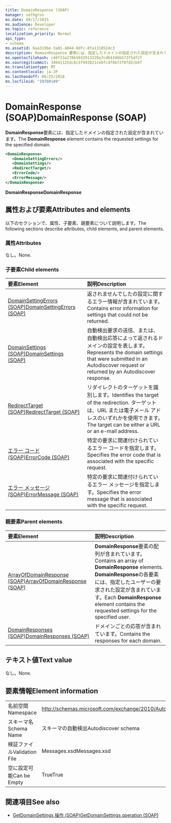 ```yaml
---
title: DomainResponse (SOAP)
manager: sethgros
ms.date: 09/17/2015
ms.audience: Developer
ms.topic: reference
localization_priority: Normal
api_type:
- schema
ms.assetid: 6aa319be-3a01-4044-8dfc-8fa1318524c3
description: DomainResponse 要素には、指定したドメインの指定された設定が含まれています。
ms.openlocfilehash: c40f33a278b5032913329a7cd64346b572f5df2f
ms.sourcegitcommit: 34041125dc8c5f993b21cebfc4f8b72f0fd2cb6f
ms.translationtype: MT
ms.contentlocale: ja-JP
ms.lasthandoff: 06/25/2018
ms.locfileid: "19760149"
---
```

# <a name="domainresponse-soap"></a><span data-ttu-id="e3abc-103">DomainResponse (SOAP)</span><span class="sxs-lookup"><span data-stu-id="e3abc-103">DomainResponse (SOAP)</span></span>

<span data-ttu-id="e3abc-104">**DomainResponse**要素には、指定したドメインの指定された設定が含まれています。</span><span class="sxs-lookup"><span data-stu-id="e3abc-104">The **DomainResponse** element contains the requested settings for the specified domain.</span></span> 
  
```XML
<DomainResponse>
   <DomainSettingErrors/>
   <DomainSettings/>
   <RedirectTarget/>
   <ErrorCode/>
   <ErrorMessage/>
</DomainResponse>
```

 <span data-ttu-id="e3abc-105">**DomainResponse**</span><span class="sxs-lookup"><span data-stu-id="e3abc-105">**DomainResponse**</span></span>
## <a name="attributes-and-elements"></a><span data-ttu-id="e3abc-106">属性および要素</span><span class="sxs-lookup"><span data-stu-id="e3abc-106">Attributes and elements</span></span>

<span data-ttu-id="e3abc-107">以下のセクションで、属性、子要素、親要素について説明します。</span><span class="sxs-lookup"><span data-stu-id="e3abc-107">The following sections describe attributes, child elements, and parent elements.</span></span>
  
### <a name="attributes"></a><span data-ttu-id="e3abc-108">属性</span><span class="sxs-lookup"><span data-stu-id="e3abc-108">Attributes</span></span>

<span data-ttu-id="e3abc-109">なし。</span><span class="sxs-lookup"><span data-stu-id="e3abc-109">None.</span></span>
  
### <a name="child-elements"></a><span data-ttu-id="e3abc-110">子要素</span><span class="sxs-lookup"><span data-stu-id="e3abc-110">Child elements</span></span>

|<span data-ttu-id="e3abc-111">**要素**</span><span class="sxs-lookup"><span data-stu-id="e3abc-111">**Element**</span></span>|<span data-ttu-id="e3abc-112">**説明**</span><span class="sxs-lookup"><span data-stu-id="e3abc-112">**Description**</span></span>|
|:-----|:-----|
|[<span data-ttu-id="e3abc-113">DomainSettingErrors (SOAP)</span><span class="sxs-lookup"><span data-stu-id="e3abc-113">DomainSettingErrors (SOAP)</span></span>](domainsettingerrors-soap.md) <br/> |<span data-ttu-id="e3abc-114">返されませんでしたの設定に関するエラー情報が含まれています。</span><span class="sxs-lookup"><span data-stu-id="e3abc-114">Contains error information for settings that could not be returned.</span></span>  <br/> |
|[<span data-ttu-id="e3abc-115">DomainSettings (SOAP)</span><span class="sxs-lookup"><span data-stu-id="e3abc-115">DomainSettings (SOAP)</span></span>](domainsettings-soap.md) <br/> |<span data-ttu-id="e3abc-116">自動検出要求の送信、または、自動検出応答によって返されるドメインの設定を表します。</span><span class="sxs-lookup"><span data-stu-id="e3abc-116">Represents the domain settings that were submitted in an Autodiscover request or returned by an Autodiscover response.</span></span>  <br/> |
|[<span data-ttu-id="e3abc-117">RedirectTarget (SOAP)</span><span class="sxs-lookup"><span data-stu-id="e3abc-117">RedirectTarget (SOAP)</span></span>](redirecttarget-soap.md) <br/> |<span data-ttu-id="e3abc-118">リダイレクトのターゲットを識別します。</span><span class="sxs-lookup"><span data-stu-id="e3abc-118">Identifies the target of the redirection.</span></span> <span data-ttu-id="e3abc-119">ターゲットは、URL または電子メール アドレスのいずれかを使用できます。</span><span class="sxs-lookup"><span data-stu-id="e3abc-119">The target can be either a URL or an e-mail address.</span></span>  <br/> |
|[<span data-ttu-id="e3abc-120">エラー コード (SOAP)</span><span class="sxs-lookup"><span data-stu-id="e3abc-120">ErrorCode (SOAP)</span></span>](errorcode-soap.md) <br/> |<span data-ttu-id="e3abc-121">特定の要求に関連付けられているエラー コードを指定します。</span><span class="sxs-lookup"><span data-stu-id="e3abc-121">Specifies the error code that is associated with the specific request.</span></span>  <br/> |
|[<span data-ttu-id="e3abc-122">エラー メッセージ (SOAP)</span><span class="sxs-lookup"><span data-stu-id="e3abc-122">ErrorMessage (SOAP)</span></span>](errormessage-soap.md) <br/> |<span data-ttu-id="e3abc-123">特定の要求に関連付けられているエラー メッセージを指定します。</span><span class="sxs-lookup"><span data-stu-id="e3abc-123">Specifies the error message that is associated with the specific request.</span></span>  <br/> |
   
### <a name="parent-elements"></a><span data-ttu-id="e3abc-124">親要素</span><span class="sxs-lookup"><span data-stu-id="e3abc-124">Parent elements</span></span>

|<span data-ttu-id="e3abc-125">**要素**</span><span class="sxs-lookup"><span data-stu-id="e3abc-125">**Element**</span></span>|<span data-ttu-id="e3abc-126">**説明**</span><span class="sxs-lookup"><span data-stu-id="e3abc-126">**Description**</span></span>|
|:-----|:-----|
|[<span data-ttu-id="e3abc-127">ArrayOfDomainResponse (SOAP)</span><span class="sxs-lookup"><span data-stu-id="e3abc-127">ArrayOfDomainResponse (SOAP)</span></span>](arrayofdomainresponse-soap.md) <br/> |<span data-ttu-id="e3abc-128">**DomainResponse**要素の配列が含まれています。</span><span class="sxs-lookup"><span data-stu-id="e3abc-128">Contains an array of **DomainResponse** elements.</span></span> <span data-ttu-id="e3abc-129">**DomainResponse**の各要素には、指定したユーザーの要求された設定が含まれています。</span><span class="sxs-lookup"><span data-stu-id="e3abc-129">Each **DomainResponse** element contains the requested settings for the specified user.</span></span>  <br/> |
|[<span data-ttu-id="e3abc-130">DomainResponses (SOAP)</span><span class="sxs-lookup"><span data-stu-id="e3abc-130">DomainResponses (SOAP)</span></span>](domainresponses-soap.md) <br/> |<span data-ttu-id="e3abc-131">ドメインごとの応答が含まれています。</span><span class="sxs-lookup"><span data-stu-id="e3abc-131">Contains the responses for each domain.</span></span>  <br/> |
   
## <a name="text-value"></a><span data-ttu-id="e3abc-132">テキスト値</span><span class="sxs-lookup"><span data-stu-id="e3abc-132">Text value</span></span>

<span data-ttu-id="e3abc-133">なし。</span><span class="sxs-lookup"><span data-stu-id="e3abc-133">None.</span></span>
  
## <a name="element-information"></a><span data-ttu-id="e3abc-134">要素情報</span><span class="sxs-lookup"><span data-stu-id="e3abc-134">Element information</span></span>

|||
|:-----|:-----|
|<span data-ttu-id="e3abc-135">名前空間</span><span class="sxs-lookup"><span data-stu-id="e3abc-135">Namespace</span></span>  <br/> |http://schemas.microsoft.com/exchange/2010/Autodiscover  <br/> |
|<span data-ttu-id="e3abc-136">スキーマ名</span><span class="sxs-lookup"><span data-stu-id="e3abc-136">Schema Name</span></span>  <br/> |<span data-ttu-id="e3abc-137">スキーマの自動検出</span><span class="sxs-lookup"><span data-stu-id="e3abc-137">Autodiscover schema</span></span>  <br/> |
|<span data-ttu-id="e3abc-138">検証ファイル</span><span class="sxs-lookup"><span data-stu-id="e3abc-138">Validation File</span></span>  <br/> |<span data-ttu-id="e3abc-139">Messages.xsd</span><span class="sxs-lookup"><span data-stu-id="e3abc-139">Messages.xsd</span></span>  <br/> |
|<span data-ttu-id="e3abc-140">空に設定可能</span><span class="sxs-lookup"><span data-stu-id="e3abc-140">Can be Empty</span></span>  <br/> |<span data-ttu-id="e3abc-141">True</span><span class="sxs-lookup"><span data-stu-id="e3abc-141">True</span></span>  <br/> |
   
## <a name="see-also"></a><span data-ttu-id="e3abc-142">関連項目</span><span class="sxs-lookup"><span data-stu-id="e3abc-142">See also</span></span>

- [<span data-ttu-id="e3abc-143">GetDomainSettings 操作 (SOAP)</span><span class="sxs-lookup"><span data-stu-id="e3abc-143">GetDomainSettings operation (SOAP)</span></span>](getdomainsettings-operation-soap.md)

